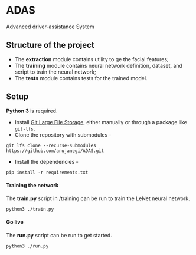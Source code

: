 # ADAS
Advanced driver-assistance System

## Structure of the project

- The **extraction** module contains utility to ge the facial features;
- The **training** module contains neural network definition, dataset, and script to train the neural network;
- The **tests** module contains tests for the trained model.

## Setup

**Python 3** is required.

- Install [Git Large File Storage](https://git-lfs.github.com/), either manually or through a package like `git-lfs`. 
- Clone the repository with submodules - 

`git lfs clone --recurse-submodules https://github.com/anujanegi/ADAS.git`
- Install the dependencies -

`pip install -r requirements.txt`

#### Training the network
The **train.py** script in /training can be run to train the LeNet neural network.

`python3 ./train.py`

#### Go live 
The **run.py** script can be run to get started.

`python3 ./run.py`
